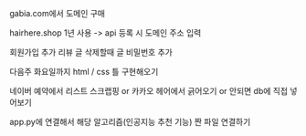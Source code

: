 gabia.com에서 도메인 구매 

hairhere.shop 1년 사용 -> api 등록 시 도메인 주소 입력 

회원가입 추가 
리뷰 글 삭제할때 글 비밀번호 추가 

다음주 화요일까지 html / css 틀 구현해오기 

네이버 예약에서 리스트 스크랩핑 
or 카카오 헤어에서 긁어오기
or 안되면 db에 직접 넣어보기 

app.py에 연결해서 해당 알고리즘(인공지능 추천 기능) 짠 파일 연결하기 





